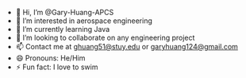 - 👋 Hi, I’m @Gary-Huang-APCS
- 👀 I’m interested in aerospace engineering
- 🌱 I’m currently learning Java
- 💞️ I’m looking to collaborate on any engineering project
- 📫 Contact me at ghuang51@stuy.edu or garyhuang124@gmail.com
- 😄 Pronouns: He/Him
- ⚡ Fun fact: I love to swim

<!---
Gary-Huang-APCS/Gary-Huang-APCS is a ✨ special ✨ repository because its `README.md` (this file) appears on your GitHub profile.
You can click the Preview link to take a look at your changes.
--->
